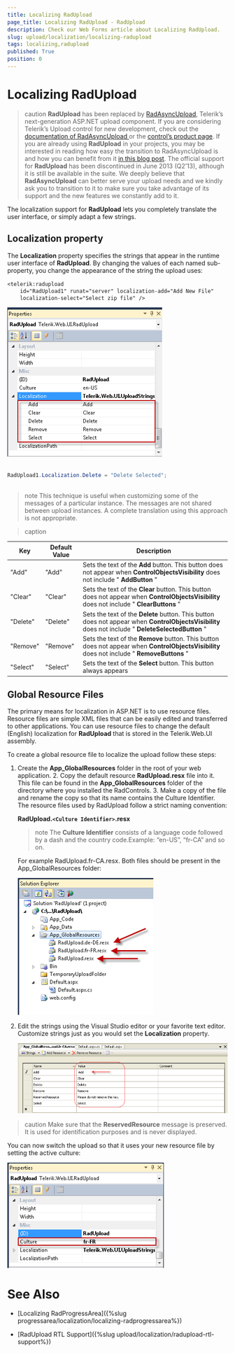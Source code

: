 ```yaml
---
title: Localizing RadUpload
page_title: Localizing RadUpload - RadUpload
description: Check our Web Forms article about Localizing RadUpload.
slug: upload/localization/localizing-radupload
tags: localizing,radupload
published: True
position: 0
---
```


# Localizing RadUpload



>caution  **RadUpload** has been replaced by [RadAsyncUpload](https://demos.telerik.com/aspnet-ajax/asyncupload/examples/overview/defaultcs.aspx), Telerik’s next-generation ASP.NET upload component. If you are considering Telerik’s Upload control for new development, check out the [documentation of RadAsyncUpload ](https://www.telerik.com/help/aspnet-ajax/asyncupload-overview.html) or the [control’s product page](https://www.telerik.com/products/aspnet-ajax/asyncupload.aspx). If you are already using **RadUpload** in your projects, you may be interested in reading how easy the transition to RadAsyncUpload is and how you can benefit from it [in this blog post](https://blogs.telerik.com/blogs/12-12-05/the-case-of-telerik-s-new-old-asp.net-ajax-upload-control-radasyncupload). The official support for **RadUpload** has been discontinued in June 2013 (Q2’13), although it is still be available in the suite. We deeply believe that **RadAsyncUpload** can better serve your upload needs and we kindly ask you to transition to it to make sure you take advantage of its support and the new features we constantly add to it.
>


The localization support for **RadUpload** lets you completely translate the user interface, or simply adapt a few strings.

## Localization property

The **Localization** property specifies the strings that appear in the runtime user interface of **RadUpload**. By changing the values of each named sub-property, you change the appearance of the string the upload uses:

````ASPNET
<telerik:radupload 
    id="RadUpload1" runat="server" localization-add="Add New File"
    localization-select="Select zip file" />
````



![Properties](images/upload_localization_properties.png)



````C#
	     
RadUpload1.Localization.Delete = "Delete Selected";
				
````





>note This technique is useful when customizing some of the messages of a particular instance. The messages are not shared between upload instances. A complete translation using this approach is not appropriate.
>





>caption  

| Key | Default Value | Description |
| ------ | ------ | ------ |
|"Add"|"Add"|Sets the text of the **Add** button. This button does not appear when **ControlObjectsVisibility** does not include " **AddButton** "|
|"Clear"|"Clear"|Sets the text of the **Clear** button. This button does not appear when **ControlObjectsVisibility** does not include " **ClearButtons** "|
|"Delete"|"Delete"|Sets the text of the **Delete** button. This button does not appear when **ControlObjectsVisibility** does not include " **DeleteSelectedButton** "|
|"Remove"|"Remove"|Sets the text of the **Remove** button. This button does not appear when **ControlObjectsVisibility** does not include " **RemoveButtons** "|
|"Select"|"Select"|Sets the text of the **Select** button. This button always appears|



## Global Resource Files

The primary means for localization in ASP.NET is to use resource files. Resource files are simple XML files that can be easily edited and transferred to other applications. You can use resource files to change the default (English) localization for **RadUpload** that is stored in the Telerik.Web.UI assembly.

To create a global resource file to localize the upload follow these steps:

1. Create the **App_GlobalResources** folder in the root of your web application. 2. Copy the default resource **RadUpload.resx** file into it. This file can be found in the **App_GlobalResources** folder of the directory where you installed the RadControls. 3. Make a copy of the file and rename the copy so that its name contains the Culture Identifier. The resource files used by RadUpload follow a strict naming convention:

	**RadUpload.`<Culture Identifier>`.resx**

	>note The **Culture Identifier** consists of a language code followed by a dash and the country code.Example: “en-US”, “fr-CA” and so on.
	>


	For example RadUpload.fr-CA.resx. Both files should be present in the App_GlobalResources folder:

	![Localization App Folder](images/upload_localization_appfolder.png)

2. Edit the strings using the Visual Studio editor or your favorite text editor. Customize strings just as you would set the **Localization** property.

	![Edit Resources](images/upload_localization_editresourcefile.png)

>caution Make sure that the **ReservedResource** message is preserved. It is used for identification purposes and is never displayed.
>


You can now switch the upload so that it uses your new resource file by setting the active culture:

![Localization Choose Culture](images/upload_localization_culture.png)

# See Also

* [Localizing RadProgressArea]({%slug progressarea/localization/localizing-radprogressarea%})

* [RadUpload RTL Support]({%slug upload/localization/radupload-rtl-support%})

